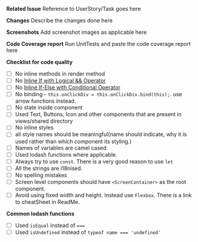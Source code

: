 **Related Issue**
Reference to UserStory/Task goes here

**Changes**
Describe the changes done here

**Screenshots**
Add screenshot images as applicable here

**Code Coverage report**
Run UnitTests and paste the code coverage report here

**Checklist for code quality**
- [ ] No inline methods in render method
- [ ] No [Inline If with Logical && Operator](https://reactjs.org/docs/conditional-rendering.html#inline-if-with-logical--operator) 
- [ ] No [Inline If-Else with Conditional Operator](https://reactjs.org/docs/conditional-rendering.html#inline-if-else-with-conditional-operator)
- [ ] No binding - `this.onClickDiv = this.onClickDiv.bind(this);`. use arrow functions instead.
- [ ] No state inside component
- [ ] Used Text, Buttons, Icon and other components that are present in views/shared directory
- [ ] No inline styles
- [ ] all style names should be meaningful(name should indicate, why it is used rather than which component its styling.) 
- [ ] Names of variables are camel cased
- [ ] Used lodash functions where applicable.
- [ ] Always try to use `const`. There is a very good reason to use `let`
- [ ] All the strings are i18nised.
- [ ] No spelling mistakes
- [ ] Screen level components should have `<ScreenContainer>` as the root component. 
- [ ] Avoid using fixed width and height. Instead use `Flexbox`. There is a link to cheatSheet in ReadMe.

**Common lodash functions**
- [ ] Used `isEqual` instead of `===`
- [ ] Used `isUndefined` instead of `typeof name === 'undefined'`

